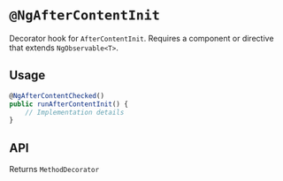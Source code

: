 # `@NgAfterContentInit`

Decorator hook for `AfterContentInit`. Requires a component or directive that extends `NgObservable<T>`.

## Usage

```typescript
@NgAfterContentChecked()
public runAfterContentInit() {
    // Implementation details
}
```

## API

Returns `MethodDecorator`
